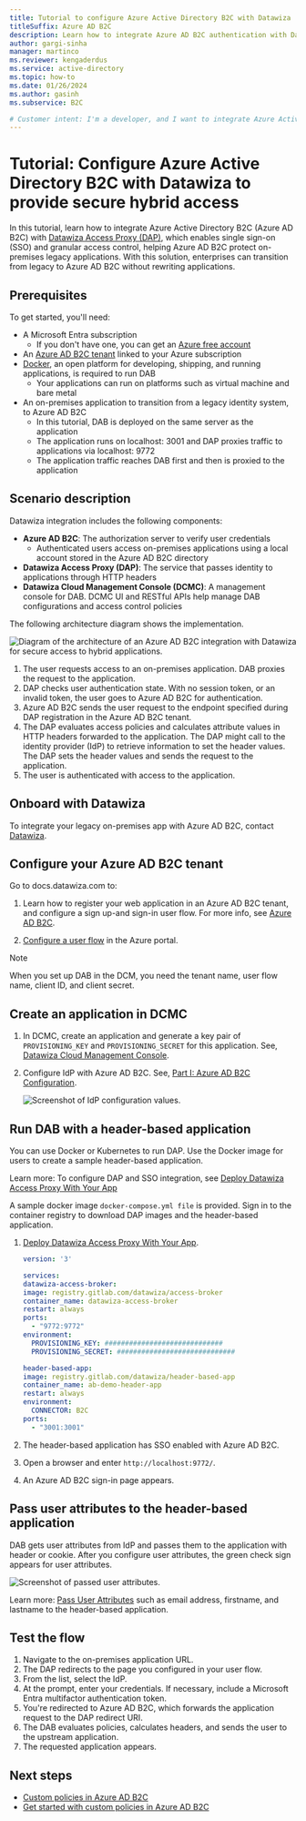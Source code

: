 ```yaml
---
title: Tutorial to configure Azure Active Directory B2C with Datawiza
titleSuffix: Azure AD B2C
description: Learn how to integrate Azure AD B2C authentication with Datawiza for secure hybrid access 
author: gargi-sinha
manager: martinco
ms.reviewer: kengaderdus
ms.service: active-directory
ms.topic: how-to
ms.date: 01/26/2024
ms.author: gasinh
ms.subservice: B2C

# Customer intent: I'm a developer, and I want to integrate Azure Active Directory B2C with Datawiza Access Proxy (DAP). My goal is to enable single sign-on (SSO) and granular access control for on-premises legacy applications, without rewriting them.
---
```


# Tutorial: Configure Azure Active Directory B2C with Datawiza to provide secure hybrid access

In this tutorial, learn how to integrate Azure Active Directory B2C (Azure AD B2C) with [Datawiza Access Proxy (DAP)](https://www.datawiza.com/), which enables single sign-on (SSO) and granular access control, helping Azure AD B2C protect on-premises legacy applications. With this solution, enterprises can transition from legacy to Azure AD B2C without rewriting applications.

## Prerequisites

To get started, you'll need:

- A Microsoft Entra subscription
  - If you don't have one, you can get an [Azure free account](https://azure.microsoft.com/free/)
- An [Azure AD B2C tenant](./tutorial-create-tenant.md) linked to your Azure subscription
- [Docker](https://docs.docker.com/get-docker/), an open platform for developing, shipping, and running applications, is required to run DAB
  - Your applications can run on platforms such as virtual machine and bare metal
- An on-premises application to transition from a legacy identity system, to Azure AD B2C
  - In this tutorial, DAB is deployed on the same server as the application
  - The application runs on localhost: 3001 and DAP proxies traffic to applications via localhost: 9772
  - The application traffic reaches DAB first and then is proxied to the application

## Scenario description

Datawiza integration includes the following components:

- **Azure AD B2C**: The authorization server to verify user credentials
  - Authenticated users access on-premises applications using a local account stored in the Azure AD B2C directory
- **Datawiza Access Proxy (DAP)**: The service that passes identity to applications through HTTP headers
- **Datawiza Cloud Management Console (DCMC)**: A management console for DAB. DCMC UI and RESTful APIs help manage DAB configurations and access control policies

The following architecture diagram shows the implementation.

   ![Diagram of the architecture of an Azure AD B2C integration with Datawiza for secure access to hybrid applications.](./media/partner-datawiza/datawiza-architecture-diagram.png)

1. The user requests access to an on-premises application. DAB proxies the request to the application.
2. DAP checks user authentication state. With no session token, or an invalid token, the user goes to Azure AD B2C for authentication.
3. Azure AD B2C sends the user request to the endpoint specified during DAP registration in the Azure AD B2C tenant.
4. The DAP evaluates access policies and calculates attribute values in HTTP headers forwarded to the application. The DAP might call to the identity provider (IdP) to retrieve information to set the header values. The DAP sets the header values and sends the request to the application.
5. The user is authenticated with access to the application.

## Onboard with Datawiza

To integrate your legacy on-premises app with Azure AD B2C, contact [Datawiza](https://login.datawiza.com/df3f213b-68db-4966-bee4-c826eea4a310/b2c_1a_linkage/oauth2/v2.0/authorize?response_type=id_token&scope=openid%20profile&client_id=4f011d0f-44d4-4c42-ad4c-88c7bbcd1ac8&redirect_uri=https%3A%2F%2Fconsole.datawiza.com%2Fhome&state=eyJpZCI6Ijk3ZjI5Y2VhLWQ3YzUtNGM5YS1hOWU2LTg1MDNjMmUzYWVlZCIsInRzIjoxNjIxMjg5ODc4LCJtZXRob2QiOiJyZWRpcmVjdEludGVyYWN0aW9uIn0%3D&nonce=08e1b701-6e42-427b-894b-c5d655a9a6b0&client_info=1&x-client-SKU=MSAL.JS&x-client-Ver=1.3.3&client-request-id=3ac285ba-2d4d-4ae5-8dc2-9295ff6047c6&response_mode=fragment).

## Configure your Azure AD B2C tenant

Go to docs.datawiza.com to: 

1. Learn how to register your web application in an Azure AD B2C tenant, and configure a sign up-and sign-in user flow. For more info, see [Azure AD B2C](https://docs.datawiza.com/idp/azureb2c.html#microsoft-azure-ad-b2c-configuration).

2. [Configure a user flow](https://docs.datawiza.com/idp/azureb2c.html#configure-a-user-flow) in the Azure portal.

>[!NOTE]
>When you set up DAB in the DCM, you need the tenant name, user flow name, client ID, and client secret.

## Create an application in DCMC

1. In DCMC, create an application and generate a key pair of `PROVISIONING_KEY` and `PROVISIONING_SECRET` for this application. See, [Datawiza Cloud Management Console](https://docs.datawiza.com/step-by-step/step2.html).
2. Configure IdP with Azure AD B2C. See, [Part I: Azure AD B2C Configuration](https://docs.datawiza.com/tutorial/web-app-azure-b2c.html#part-i-azure-ad-b2c-configuration).

    ![Screenshot of IdP configuration values.](./media/partner-datawiza/configure-idp.png)

## Run DAB with a header-based application

You can use Docker or Kubernetes to run DAP. Use the Docker image for users to create a sample header-based application. 

Learn more: To configure DAP and SSO integration, see [Deploy Datawiza Access Proxy With Your App](https://docs.datawiza.com/step-by-step/step3.html) 

A sample docker image `docker-compose.yml file` is provided. Sign in to the container registry to download DAP images and the header-based application. 

1. [Deploy Datawiza Access Proxy With Your App](https://docs.datawiza.com/step-by-step/step3.html#important-step).

    ```yaml
    version: '3'

    services:
    datawiza-access-broker:
    image: registry.gitlab.com/datawiza/access-broker
    container_name: datawiza-access-broker
    restart: always
    ports:
      - "9772:9772"
    environment:
      PROVISIONING_KEY: #############################
      PROVISIONING_SECRET: #############################

    header-based-app:
    image: registry.gitlab.com/datawiza/header-based-app
    container_name: ab-demo-header-app
    restart: always
    environment:
      CONNECTOR: B2C
    ports:
      - "3001:3001"
    ```

2. The header-based application has SSO enabled with Azure AD B2C. 
3. Open a browser and enter `http://localhost:9772/`.
4. An Azure AD B2C sign-in page appears.

## Pass user attributes to the header-based application

DAB gets user attributes from IdP and passes them to the application with header or cookie. After you configure user attributes, the green check sign appears for user attributes.

   ![Screenshot of passed user attributes.](./media/partner-datawiza/pass-user-attributes-new.png)
 
Learn more: [Pass User Attributes](https://docs.datawiza.com/step-by-step/step4.html) such as email address, firstname, and lastname to the header-based application. 

## Test the flow

1. Navigate to the on-premises application URL.
2. The DAP redirects to the page you configured in your user flow.
3. From the list, select the IdP.
4. At the prompt, enter your credentials. If necessary, include a Microsoft Entra multifactor authentication token.
5. You're redirected to Azure AD B2C, which forwards the application request to the DAP redirect URI.
6. The DAB evaluates policies, calculates headers, and sends the user to the upstream application. 
7. The requested application appears.

## Next steps

- [Custom policies in Azure AD B2C](./custom-policy-overview.md)
- [Get started with custom policies in Azure AD B2C](./tutorial-create-user-flows.md?pivots=b2c-custom-policy&tabs=applications)
